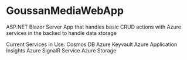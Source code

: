 # GoussanMediaWebApp
ASP.NET Blazor Server App that handles basic CRUD actions with Azure services in the backed to handle data storage

Current Services in Use:
Cosmos DB
Azure Keyvault
Azure Application Insights
Azure SignalR Service
Azure Storage
